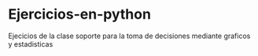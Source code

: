 # Ejercicios-en-python

Ejecicios de la clase soporte para la toma de decisiones mediante graficos y estadisticas
